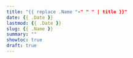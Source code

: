 ```yaml
---
title: "{{ replace .Name "-" " " | title }}"
date: {{ .Date }}
lastmod: {{ .Date }}
slug: {{ .Name }}
summary: ""
showtoc: true
draft: true
---
```


